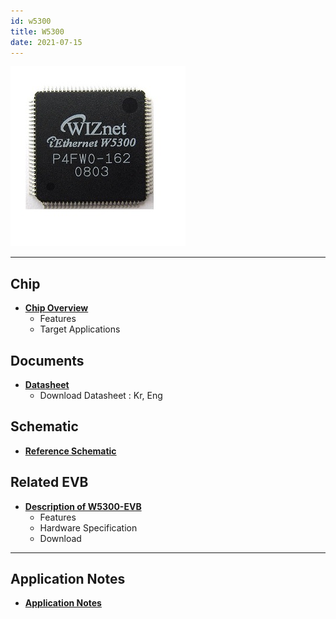 ```yaml
---
id: w5300
title: W5300
date: 2021-07-15
---
```



![](/img/products/w5300/w5300_280.jpg)

-----

## Chip

  - **[Chip Overview](Overview.md)**
      - Features
      - Target Applications


## Documents

  - **[Datasheet](Documents.md)**
      - Download Datasheet : Kr, Eng

## Schematic

  - **[Reference Schematic](Documents.md#reference-schematics)**

## Related EVB

  - **[Description of W5300-EVB](W5300-EVB.md)**
      - Features
      - Hardware Specification
      - Download

---
## Application Notes

 - **[Application Notes](Documents.md#application-notes)**


